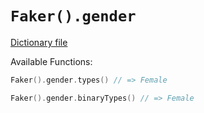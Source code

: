 # `Faker().gender`

[Dictionary file](../src/main/resources/locales/en/gender.yml)

Available Functions:  
```kotlin
Faker().gender.types() // => Female

Faker().gender.binaryTypes() // => Female
```
